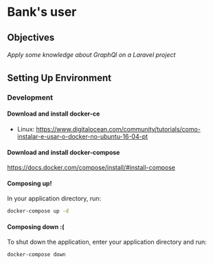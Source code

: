 # Bank's user #

## Objectives ##

###### Apply some knowledge about GraphQl on a Laravel project

## Setting Up Environment ##

### Development ###

#### Download and install docker-ce ####
* Linux: https://www.digitalocean.com/community/tutorials/como-instalar-e-usar-o-docker-no-ubuntu-16-04-pt

#### Download and install docker-compose ####
https://docs.docker.com/compose/install/#install-compose

#### Composing up! ####
In your application directory, run:

```bash
docker-compose up -d
```

#### Composing down :( ####

To shut down the application, enter your application directory and run:

```bash
docker-compose down
```
